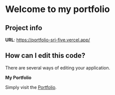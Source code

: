 # Welcome to my portfolio

## Project info

**URL**: https://portfolio-sri-five.vercel.app/

## How can I edit this code?

There are several ways of editing your application.

**My Portfolio**

Simply visit the [Portfolio](https://portfolio-sri-five.vercel.app/).













